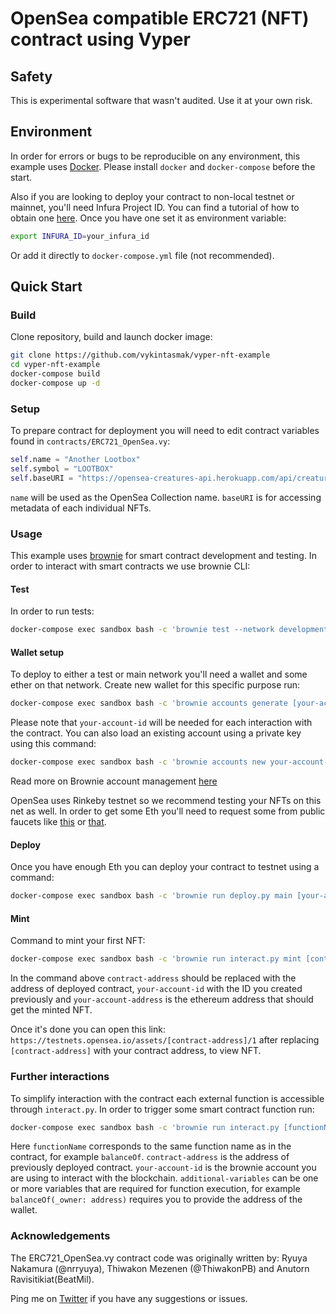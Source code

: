 # OpenSea compatible ERC721 (NFT) contract using Vyper
## Safety
This is experimental software that wasn't audited. Use it at your own risk.
## Environment
In order for errors or bugs to be reproducible on any environment, this example uses [Docker](https://docs.docker.com/get-docker/). Please install `docker` and `docker-compose` before the start.

Also if you are looking to deploy your contract to non-local testnet or mainnet, you'll need Infura Project ID. You can find a tutorial of how to obtain one [here](https://blog.infura.io/getting-started-with-infura-28e41844cc89/). Once you have one set it as environment variable:
```Bash
export INFURA_ID=your_infura_id
```
Or add it directly to `docker-compose.yml` file (not recommended).
## Quick Start
### Build
Clone repository, build and launch docker image:
```Bash
git clone https://github.com/vykintasmak/vyper-nft-example
cd vyper-nft-example
docker-compose build
docker-compose up -d
```
### Setup
To prepare contract for deployment you will need to edit contract variables found in `contracts/ERC721_OpenSea.vy`:
```python
self.name = "Another Lootbox"
self.symbol = "LOOTBOX"
self.baseURI = "https://opensea-creatures-api.herokuapp.com/api/creature/"
```
`name` will be used as the OpenSea Collection name. `baseURI` is for accessing metadata of each individual NFTs.
### Usage
This example uses [brownie](https://github.com/eth-brownie/brownie) for smart contract development and testing. In order to interact with smart contracts we use brownie CLI:
#### Test
In order to run tests:
```Bash
docker-compose exec sandbox bash -c 'brownie test --network development'
```
#### Wallet setup
To deploy to either a test or main network you'll need a wallet and some ether on that network. 
Create new wallet for this specific purpose run:
```Bash
docker-compose exec sandbox bash -c 'brownie accounts generate [your-account-id]'
```
Please note that `your-account-id` will be needed for each interaction with the contract. You can also load an existing account using a private key using this command:
```Bash
docker-compose exec sandbox bash -c 'brownie accounts new your-account-id'
```
Read more on Brownie account management [here](https://eth-brownie.readthedocs.io/en/stable/account-management.html)

OpenSea uses Rinkeby testnet so we recommend testing your NFTs on this net as well. In order to get some Eth you'll need to request some from public faucets like [this](https://faucet.rinkeby.io/) or [that](https://faucet.paradigm.xyz/).
#### Deploy
Once you have enough Eth you can deploy your contract to testnet using a command:
```Bash
docker-compose exec sandbox bash -c 'brownie run deploy.py main [your-account-id] --network rinkeby'
```
#### Mint
Command to mint your first NFT:
```Bash
docker-compose exec sandbox bash -c 'brownie run interact.py mint [contract-address] [your-account-id] [your-account-address] --network rinkeby'
```
In the command above `contract-address` should be replaced with the address of deployed contract, `your-account-id` with the ID you created previously and `your-account-address` is the ethereum address that should get the minted NFT.

Once it's done you can open this link: `https://testnets.opensea.io/assets/[contract-address]/1` after replacing `[contract-address]` with your contract address, to view NFT.
### Further interactions
To simplify interaction with the contract each external function is accessible through `interact.py`. In order to trigger some smart contract function run:
```Bash
docker-compose exec sandbox bash -c 'brownie run interact.py [functionName] [contract-address] [your-account-id] [additional-variables] --network rinkeby'
```
Here `functionName` corresponds to the same function name as in the contract, for example `balanceOf`. `contract-address` is the address of previously deployed contract. `your-account-id` is the brownie account you are using to interact with the blockchain. `additional-variables` can be one or more variables that are required for function execution, for example `balanceOf(_owner: address)` requires you to provide the address of the wallet.
### Acknowledgements
The ERC721_OpenSea.vy contract code was originally written by: Ryuya Nakamura (@nrryuya), Thiwakon Mezenen (@ThiwakonPB) and Anutorn Ravisitikiat(BeatMil).

Ping me on [Twitter](https://twitter.com/@vykintasm) if you have any suggestions or issues.
